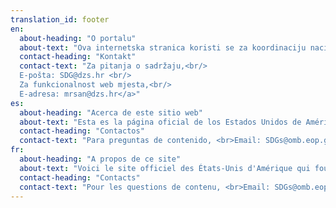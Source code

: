 ```yaml
---
translation_id: footer
en:
  about-heading: "O portalu"
  about-text: "Ova internetska stranica koristi se za koordinaciju nacionalnih aktivnosti razvoja, proizvodnje i diseminacije pokazatelja održivog razvoja Republike Hrvatske. Ciljevi održivog razvoja i definirani pokazatelji za praćenje ostvarenja istih iz UN-ove Agende 2030. za održivi razvoj pružaju novi okvir politike širom svijeta u smjeru okončanja svih oblika siromaštva, borbe protiv nejednakosti i rješavanja klimatskih promjena. Održava ju Državni zavod za statistiku."
  contact-heading: "Kontakt"
  contact-text: "Za pitanja o sadržaju,<br/>
  E-pošta: SDG@dzs.hr <br/>
  Za funkcionalnost web mjesta,<br/>
  E-adresa: mrsan@dzs.hr</a>"
es:
  about-heading: "Acerca de este sitio web"
  about-text: "Esta es la página oficial de los Estados Unidos de América, proporcionando información para estadisticas nacionales de los indicadores globales de los Objetivos de Desarrollo Sostenible (ODS) de las Naciones Unidas. Este sitio web se desarrolló en colaboración con las siguientes agencias: Office of Management and Budget, US Department of State, US General Services Administration y US Office of Science and Technology Policy."
  contact-heading: "Contactos"
  contact-text: "Para preguntas de contenido, <br>Email: SDGs@omb.eop.gov <br>Para preguntas tecnicas sobre el sitio web, <br>Email: datagov@gsa.gov"
fr:
  about-heading: "A propos de ce site"
  about-text: "Voici le site officiel des États-Unis d'Amérique qui fournit des informations sur les indicateurs nationaux des Objectifs de développement durable (ODD) des Nations Unies. Ce site est élaboré en collaboration avec les agences suivantes: Office of Management and Budget, US Department of State, US General Services Administration y US Office of Science and Technology Policy."
  contact-heading: "Contacts"
  contact-text: "Pour les questions de contenu, <br>Email: SDGs@omb.eop.gov <br>Pour des questions techniques sur le site, <br>Email: datagov@gsa.gov"
---
```

